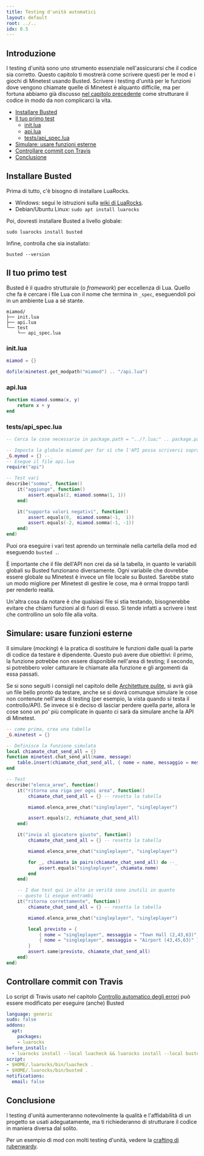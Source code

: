 ```yaml
---
title: Testing d'unità automatici
layout: default
root: ../..
idx: 8.5
---
```


## Introduzione <!-- omit in toc -->

I testing d'unità sono uno strumento essenziale nell'assicurarsi che il codice sia corretto.
Questo capitolo ti mostrerà come scrivere questi per le mod e i giochi di Minetest usando Busted.
Scrivere i testing d'unità per le funzioni dove vengono chiamate quelle di Minetest è alquanto difficile, ma per fortuna abbiamo già discusso [nel capitolo precedente](clean_arch.html) come strutturare il codice in modo da non complicarci la vita.

- [Installare Busted](#installare-busted)
- [Il tuo primo test](#il-tuo-primo-test)
  - [init.lua](#initlua)
  - [api.lua](#apilua)
  - [tests/api_spec.lua](#testsapispeclua)
- [Simulare: usare funzioni esterne](#simulare-usare-funzioni-esterne)
- [Controllare commit con Travis](#controllare-commit-con-travis)
- [Conclusione](#conclusione)

## Installare Busted

Prima di tutto, c'è bisogno di installare LuaRocks.

* Windows: segui le istruzioni sulla [wiki di LuaRocks](https://github.com/luarocks/luarocks/wiki/Installation-instructions-for-Windows).
* Debian/Ubuntu Linux: `sudo apt install luarocks`

Poi, dovresti installare Busted a livello globale:

    sudo luarocks install busted

Infine, controlla che sia installato:

    busted --version


## Il tuo primo test

Busted è il quadro strutturale (o *framework*) per eccellenza di Lua.
Quello che fa è cercare i file Lua con il nome che termina in `_spec`, eseguendoli poi in un ambiente Lua a sé stante.

    miamod/
    ├── init.lua
    ├── api.lua
    └── test
        └── api_spec.lua


### init.lua

```lua
miamod = {}

dofile(minetest.get_modpath("miamod") .. "/api.lua")
```



### api.lua

```lua
function miamod.somma(x, y)
    return x + y
end
```

### tests/api_spec.lua

```lua
-- Cerca le cose necessarie in package.path = "../?.lua;" .. package.path

-- Imposta la globale miamod per far sì che l'API possa scriverci sopra
_G.mymod = {} --_
-- Esegue il file api.lua
require("api")

-- Test vari
describe("somma", function()
    it("aggiunge", function()
        assert.equals(2, miamod.somma(1, 1))
    end)

    it("supporta valori negativi", function()
        assert.equals(0,  miamod.somma(-1,  1))
        assert.equals(-2, miamod.somma(-1, -1))
    end)
end)
```

Puoi ora eseguire i vari test aprendo un terminale nella cartella della mod ed eseguendo `busted .`.

È importante che il file dell'API non crei da sé la tabella, in quanto le variabili globali su Busted funzionano diversamente.
Ogni variabile che dovrebbe essere globale su Minetest è invece un file locale su Busted.
Sarebbe stato un modo migliore per Minetest di gestire le cose, ma è ormai troppo tardi per renderlo realtà.

Un'altra cosa da notare è che qualsiasi file si stia testando, bisognerebbe evitare che chiami funzioni al di fuori di esso.
Si tende infatti a scrivere i test che controllino un solo file alla volta.


## Simulare: usare funzioni esterne

Il simulare (*mocking*) è la pratica di sostituire le funzioni dalle quali la parte di codice da testare è dipendente.
Questo può avere due obiettivi: il primo, la funzione potrebbe non essere disponibile nell'area di testing; il secondo, si potrebbero voler catturare le chiamate alla funzione e gli argomenti da essa passati.

Se si sono seguiti i consigli nel capitolo delle [Architetture pulite](clean_arch.html), si avrà già un file bello pronto da testare, anche se si dovrà comunque simulare le cose non contenute nell'area di testing (per esempio, la vista quando si testa il controllo/API).
Se invece si è deciso di lasciar perdere quella parte, allora le cose sono un po' più complicate in quanto ci sarà da simulare anche la API di Minetest.

```lua
-- come prima, crea una tabella
_G.minetest = {}

-- Definisce la funzione simulata
local chiamate_chat_send_all = {}
function minetest.chat_send_all(name, message)
    table.insert(chiamate_chat_send_all, { nome = name, messaggio = message })
end

-- Test
describe("elenca_aree", function()
    it("ritorna una riga per ogni area", function()
        chiamate_chat_send_all = {} -- resetta la tabella

        miamod.elenca_aree_chat("singleplayer", "singleplayer")

        assert.equals(2, #chiamate_chat_send_all)
    end)

    it("invia al giocatore giusto", function()
        chiamate_chat_send_all = {} -- resetta la tabella

        miamod.elenca_aree_chat("singleplayer", "singleplayer")

        for _, chiamata in pairs(chiamate_chat_send_all) do --_
            assert.equals("singleplayer", chiamata.nome)
        end
    end)

    -- I due test qui in alto in verità sono inutili in quanto
    -- questo li esegue entrambi
    it("ritorna correttamente", function()
        chiamate_chat_send_all = {} -- resetta la tabella

        miamod.elenca_aree_chat("singleplayer", "singleplayer")

        local previsto = {
            { nome = "singleplayer", messaggio = "Town Hall (2,43,63)" },
            { nome = "singleplayer", messaggio = "Airport (43,45,63)" },
        }
        assert.same(previsto, chiamate_chat_send_all)
    end)
end)
```


## Controllare commit con Travis

Lo script di Travis usato nel capitolo [Controllo automatico degli errori](luacheck.html) può essere modificato per eseguire (anche) Busted

```yml
language: generic
sudo: false
addons:
  apt:
    packages:
    - luarocks
before_install:
  - luarocks install --local luacheck && luarocks install --local busted
script:
- $HOME/.luarocks/bin/luacheck .
- $HOME/.luarocks/bin/busted .
notifications:
  email: false
```


## Conclusione

I testing d'unità aumenteranno notevolmente la qualità e l'affidabilità di un progetto se usati adeguatamente, ma ti richiederanno di strutturare il codice in maniera diversa dal solito.

Per un esempio di mod con molti testing d'unità, vedere la [crafting di rubenwardy](https://github.com/rubenwardy/crafting).
